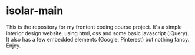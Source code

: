 # isolar-main
This is the repository for my frontent coding course project. It's a simple interior design website, using html, css and some basic javascript (jQuery).
It also has a few embedded elements (Google, Pinterest) but nothing fancy. 
Enjoy.
